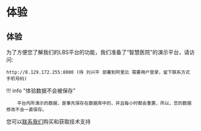 # 体验

## 体验

为了方便您了解我们的LBS平台的功能，我们准备了“智慧医院”的演示平台，请访问: 

```console
http://8.129.172.255:8000 (待 刘兴平 部署到阿里云 需要用户登录，留下联系方式 手机号码)
```

!!! info "体验数据不会被保存"

        平台内所演示的数据，是事先保存在数据库中的，并且每小时都会重置，所以，您的数据修改不会一直保存。


您可以[联系我们](./contact.md)购买和获取技术支持
